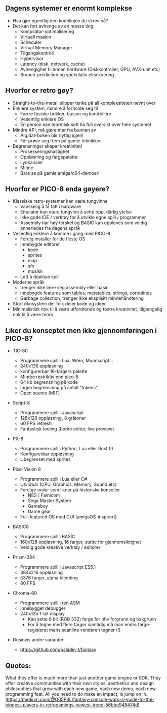 ## Dagens systemer er enormt komplekse
- Hva gjør egentlig den kodelinjen du skrev nå?
- Det kan fort avhenge av en masse ting:
    - Kompilator-optimalisering
    - Virtuell maskin
    - Scheduler
    - Virtual Memory Manager
    - Tilgangskontroll
    - Hypervisor
    - Latency (disk, nettverk, cache)
    - Avhengighet til annen hardware (Diskkontroller, GPU, AVX-unit etc)
    - Branch-prediction og spekulativ eksekvering

## Hvorfor er retro gøy?
- Straight-to-the-metal, slipper tenke på all kompleksiteten nevnt over
- Enklere system, mindre å forholde seg til
    - Færre fysiske brikker, busser og kontrollere
    - Vesentlig enklere OS
    - Én person kan teoretisk sett ha full oversikt over hele systemet
- Mindre API, må gjøre mer fra bunnen av
    - Alg.dat-boken blir nyttig igjen!
    - Får prøve seg frem på gamle teknikker
- Begrensninger skaper kreativitet!
    - Prosesseringshastighet
    - Oppløsning og fargepalette
    - Lydkanaler
    - Minne
    - Bare se på gamle amiga/c64-demoer!

## Hvorfor er PICO-8 enda gøyere?
- Klassiske retro-systemer kan være tungvinne
    - Vanskelig å få fatt i hardware
    - Emulator kan være tungvinn å sette opp, dårlig ytelse
    - Ikke gode IDE / verktøy for å utvikle egne spill / programmer
    - Assembly har høy terskel og BASIC kan oppleves som veldig annerledes fra dagens språk
- Vesentlig enklere å komme i gang med PICO-8
    - Ferdig installer for de fleste OS
    - Innebygde editorer
        - kode
        - sprites
        - map
        - sfx
        - musikk
    - Lett å deploye spill
- Moderne språk 
    - trenger ikke lære seg assembly eller basic
    - innebygde features som tables, metatables, strings, coroutines 
    - Garbage collection, trenger ikke eksplisitt minnehåndtering
- Stort økosystem der folk deler kode og ideer
- Minimalistisk nok til å være utfordrende og fostre kreativitet, tilgjengelig nok til å være moro

## Liker du konseptet men ikke gjennomføringen i PICO-8?
- TIC-80
    - Programmere spill i Lua, Wren, Moonscript...
    - 240x136 oppløsning
    - konfigurerbar 16-fargers palette
    - Mindre restriktiv enn pico-8
    - 64 kb begrensning på kode
    - Ingen begrensning på antall "tokens"
    - Open source (MIT)

- Script-8
    - Programmere spill i Javascript
    - 128x128 oppløsning, 8 gråtoner
    - 60 FPS refresh
    - Fantastisk tooling (bedre editor, live preview)

- PX-8
    - Programmere spill i Python, Lua eller Rust (!)
    - Konfigurerbar oppløsning
    - Ubegrenset med sprites

- Pixel Vision 8
    - Programmere spill i Lua eller C#
    - Utvidbar (CPU, Graphics, Memory, Sound etc)
    - Ferdige maler som likner på historiske konsoller
        - NES / Famicom
        - Sega Master System
        - Gameboy
        - Game gear
    - Full-featured OS med GUI (amigaOS-inspirert)

- BASIC8
    - Programmere spill i BASIC
    - 160x128 oppløsning, 16 farger, støtte for gjennomsiktighet
    - Veldig gode kreative verktøy / editorer

- Prism-384
    - Programmere spill i Javascript ES5.1
    - 384x216 oppløsning
    - 5376 farger, alpha blending
    - 60 FPS

- Chroma-60
    - Programmere spill i ren ASM
    - Innebygget debugger
    - 240x135 1-bit display
        - Kan sette 8 bit (RGB 332) farge for hhv forgrunn og bakgrunn
        - For å tegne med flere farger samtidig må man endre farge-registeret mens scanline-renderen tegner (!)

- Dusinvis andre varianter
    - https://github.com/paladin-t/fantasy


## Quotes:
What they offer is much more than just another game engine or SDK. They offer creative communities with their own styles, aesthetics and design philosophies that grow with each new game, each new demo, each new programming feat. All you need to do make an impact, is jump on in.
(https://medium.com/@G05P3L/fantasy-console-wars-a-guide-to-the-biggest-players-in-retrogamings-newest-trend-56bbe948474d)



